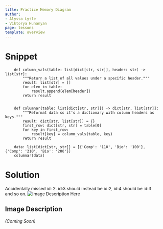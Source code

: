```yaml
---
title: Practice Memory Diagram
author:
- Alyssa Lytle
- Viktorya Hunanyan
page: lessons
template: overview
---
```


# Snippet

```
    def column_vals(table: list[dict[str, str]], header: str) -> list[str]:
        """Return a list of all values under a specific header."""
        result: list[str] = []
        for elem in table:
            result.append(elem[header])
        return result


    def columnar(table: list[dict[str, str]]) -> dict[str, list[str]]:
        """Reformat data so it's a dictionary with column headers as keys."""
        result: dict[str, list[str]] = {}
        first_row: dict[str, str] = table[0]
        for key in first_row:
            result[key] = column_vals(table, key)
        return result

    data: list[dict[str, str]] = [{'Comp': '110', 'Bio': '100'}, {'Comp': '210', 'Bio': '200'}]
    columnar(data)
```

# Solution

Accidentally missed id: 2. id:3 should instead be id:2, id:4 should be id:3 and so on.
<img class="img-fluid" src="/static/mem-diags/columnar-mem.jpg" alt="Image Description Here"  />

## Image Description 
*(Coming Soon)*
